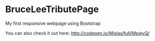 # BruceLeeTributePage
My first responsive webpage using Bootstrap

You can also check it out here: http://codepen.io/Mislav/full/MpjeyQ/
